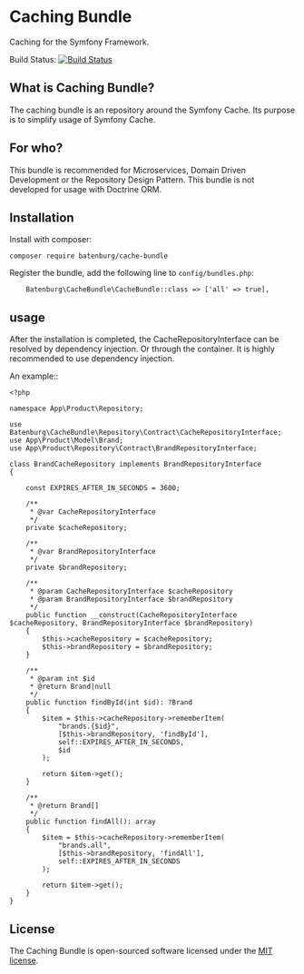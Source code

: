 # Caching Bundle

Caching for the Symfony Framework.

Build Status: [![Build Status](https://travis-ci.org/doctrine/DoctrineBundle.svg?branch=master)](https://travis-ci.org/batenburg/caching-bundle.svg?branch=master)

## What is Caching Bundle?

The caching bundle is an repository around the Symfony Cache. Its purpose is to simplify usage of Symfony Cache.

## For who?

This bundle is recommended for Microservices, Domain Driven Development or the Repository Design Pattern.
This bundle is not developed for usage with Doctrine ORM.

## Installation

Install with composer:
```
composer require batenburg/cache-bundle
```

Register the bundle, add the following line to `config/bundles.php`:
```
    Batenburg\CacheBundle\CacheBundle::class => ['all' => true],
```

## usage

After the installation is completed, the CacheRepositoryInterface can be resolved by dependency injection.
Or through the container. It is highly recommended to use dependency injection.

An example::

    <?php
    
    namespace App\Product\Repository;
    
    use Batenburg\CacheBundle\Repository\Contract\CacheRepositoryInterface;
    use App\Product\Model\Brand;
    use App\Product\Repository\Contract\BrandRepositoryInterface;
    
    class BrandCacheRepository implements BrandRepositoryInterface
    {
    
        const EXPIRES_AFTER_IN_SECONDS = 3600;
    
        /**
         * @var CacheRepositoryInterface
         */
        private $cacheRepository;
    
        /**
         * @var BrandRepositoryInterface
         */
        private $brandRepository;
    
        /**
         * @param CacheRepositoryInterface $cacheRepository
         * @param BrandRepositoryInterface $brandRepository
         */
        public function __construct(CacheRepositoryInterface $cacheRepository, BrandRepositoryInterface $brandRepository)
        {
            $this->cacheRepository = $cacheRepository;
            $this->brandRepository = $brandRepository;
        }
    
        /**
         * @param int $id
         * @return Brand|null
         */
        public function findById(int $id): ?Brand
        {
            $item = $this->cacheRepository->rememberItem(
                "brands.{$id}",
                [$this->brandRepository, 'findById'],
                self::EXPIRES_AFTER_IN_SECONDS,
                $id
            );
    
            return $item->get();
        }
    
        /**
         * @return Brand[]
         */
        public function findAll(): array
        {
            $item = $this->cacheRepository->rememberItem(
                "brands.all",
                [$this->brandRepository, 'findAll'],
                self::EXPIRES_AFTER_IN_SECONDS
            );
    
            return $item->get();
        }
    }


## License

The Caching Bundle is open-sourced software licensed under the [MIT license](LICENSE.md).
